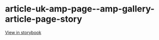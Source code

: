 # article-uk-amp-page--amp-gallery-article-page-story

[View in storybook](https://raw.githack.com/Independent-Digital-News-and-Media-Ltd/indy-pwamp-sb/PR-1929-sb/index.html?path=/story/article-uk-amp-page--amp-gallery-article-page-story)